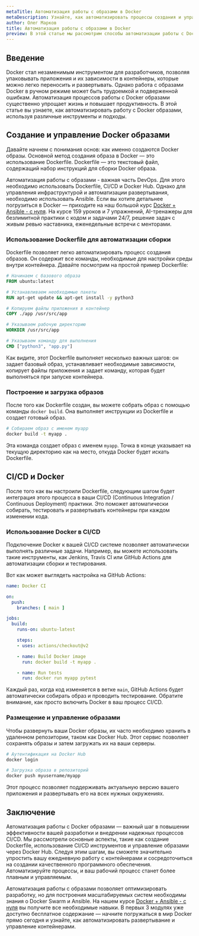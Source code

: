 ```yaml
---
metaTitle: Автоматизация работы с образами в Docker
metaDescription: Узнайте, как автоматизировать процессы создания и управления образами в Docker с помощью Dockerfile, CI/CD и Docker Hub, чтобы оптимизировать разработку
author: Олег Марков
title: Автоматизация работы с образами в Docker
preview: В этой статье мы рассмотрим способы автоматизации работы с Docker образами, включая использование Dockerfile и настройку интеграции с системами CI/CD
---
```


## Введение

Docker стал незаменимым инструментом для разработчиков, позволяя упаковывать приложения и их зависимости в контейнеры, которые можно легко переносить и развертывать. Однако работа с образами Docker в ручном режиме может быть трудоемкой и подверженной ошибкам. Автоматизация процессов работы с Docker образами существенно упрощает жизнь и повышает продуктивность. В этой статье вы узнаете, как автоматизировать работу с Docker образами, используя различные инструменты и подходы.

## Создание и управление Docker образами

Давайте начнем с понимания основ: как именно создаются Docker образы. Основной метод создания образа в Docker — это использование Dockerfile. Dockerfile — это текстовый файл, содержащий набор инструкций для сборки Docker образа.

Автоматизация работы с образами - важная часть DevOps. Для этого необходимо использовать Dockerfile, CI/CD и Docker Hub. Однако для управления инфраструктурой и автоматизации развертывания, необходимо использовать Ansible. Если вы хотите детальнее погрузиться в Docker — приходите на наш большой курс [Docker + Ansible - с нуля](https://purpleschool.ru/course/docker?utm_source=knowledgebase&utm_medium=text&utm_campaign=Avtomatizatsiya_raboty_s_obrazami_v_Docker). На курсе 159 уроков и 7 упражнений, AI-тренажеры для безлимитной практики с кодом и задачами 24/7, решение задач с живым ревью наставника, еженедельные встречи с менторами.

### Использование Dockerfile для автоматизации сборки

Dockerfile позволяет легко автоматизировать процесс создания образов. Он содержит все команды, необходимые для настройки среды внутри контейнера. Давайте посмотрим на простой пример Dockerfile:

```dockerfile
# Начинаем с базового образа
FROM ubuntu:latest

# Устанавливаем необходимые пакеты
RUN apt-get update && apt-get install -y python3

# Копируем файлы приложения в контейнер
COPY ./app /usr/src/app

# Указываем рабочую директорию
WORKDIR /usr/src/app

# Указываем команду для выполнения
CMD ["python3", "app.py"]
```

Как видите, этот Dockerfile выполняет несколько важных шагов: он задает базовый образ, устанавливает необходимые зависимости, копирует файлы приложения и задает команду, которая будет выполняться при запуске контейнера.

### Построение и загрузка образов

После того как Dockerfile создан, вы можете собрать образ с помощью команды `docker build`. Она выполняет инструкции из Dockerfile и создает готовый образ.

```bash
# Собираем образ с именем myapp
docker build -t myapp .
```

Эта команда создает образ с именем `myapp`. Точка в конце указывает на текущую директорию как на место, откуда Docker будет искать Dockerfile.

## CI/CD и Docker

После того как вы настроили Dockerfile, следующим шагом будет интеграция этого процесса в ваши CI/CD (Continuous Integration / Continuous Deployment) практики. Это поможет автоматически собирать, тестировать и развертывать контейнеры при каждом изменении кода.

### Использование Docker в CI/CD

Подключение Docker к вашей CI/CD системе позволяет автоматически выполнять различные задачи. Например, вы можете использовать такие инструменты, как Jenkins, Travis CI или GitHub Actions для автоматизации сборки и тестирования.

Вот как может выглядеть настройка на GitHub Actions:

```yaml
name: Docker CI

on:
  push:
    branches: [ main ]

jobs:
  build:
    runs-on: ubuntu-latest

    steps:
    - uses: actions/checkout@v2

    - name: Build Docker image
      run: docker build -t myapp .

    - name: Run tests
      run: docker run myapp pytest
```

Каждый раз, когда код изменяется в ветке `main`, GitHub Actions будет автоматически собирать образ и проводить тестирование. Обратите внимание, как просто включить Docker в ваш процесс CI/CD.

### Размещение и управление образами

Чтобы развернуть ваши Docker образы, их часто необходимо хранить в удаленном репозитории, таком как Docker Hub. Этот сервис позволяет сохранять образы и затем загружать их на ваши серверы.

```bash
# Аутентификация на Docker Hub
docker login

# Загрузка образа в репозиторий
docker push myusername/myapp
```

Этот процесс позволяет поддерживать актуальную версию вашего приложения и развертывать его на всех нужных окружениях.

## Заключение

Автоматизация работы с Docker образами — важный шаг в повышении эффективности вашей разработки и внедрении надежных процессов CI/CD. Мы рассмотрели основные аспекты, такие как создание Dockerfile, использование CI/CD инструментов и управление образами через Docker Hub. Следуя этим шагам, вы сможете значительно упростить вашу ежедневную работу с контейнерами и сосредоточиться на создании качественного программного обеспечения. Автоматизируйте процессы, и ваш рабочий процесс станет более плавным и управляемым.

Автоматизация работы с образами позволяет оптимизировать разработку, но для построения масштабируемых систем необходимы знания о Docker Swarm и Ansible. На нашем курсе [Docker + Ansible - с нуля](https://purpleschool.ru/course/docker?utm_source=knowledgebase&utm_medium=text&utm_campaign=Avtomatizatsiya_raboty_s_obrazami_v_Docker) вы получите все необходимые навыки. В первых 3 модулях уже доступно бесплатное содержание — начните погружаться в мир Docker прямо сегодня и узнайте, как автоматизировать развертывание и управление контейнерами.

